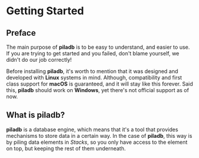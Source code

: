 # Getting Started

## Preface

The main purpose of **piladb** is to be easy to understand, and easier to use. If you are trying to get started and you failed, don't blame yourself, we didn't do our job correctly!

Before installing **piladb**, it's worth to mention that it was designed and developed with **Linux** systems in mind. Although, compatibility and first class support for **macOS** is guaranteed, and it will stay like this forever. Said this, **piladb** should work on **Windows**, yet there's not official support as of now.


## What is piladb?

**piladb** is a database engine, which means that it's a tool that provides mechanisms to store data in a certain way. In the case of **piladb**, this way is by piling data elements in _Stacks_, so you only have access to the element on top, but keeping the rest of them underneath.

